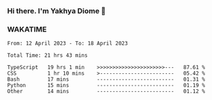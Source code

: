 ### Hi there. I'm Yakhya Diome 👋

### WAKATIME
<!--START_SECTION:waka-->

```text
From: 12 April 2023 - To: 18 April 2023

Total Time: 21 hrs 43 mins

TypeScript   19 hrs 1 min    >>>>>>>>>>>>>>>>>>>>>>---   87.61 %
CSS          1 hr 10 mins    >------------------------   05.42 %
Bash         17 mins         -------------------------   01.31 %
Python       15 mins         -------------------------   01.19 %
Other        14 mins         -------------------------   01.12 %
```

<!--END_SECTION:waka-->
